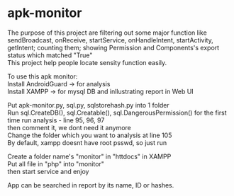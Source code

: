 # apk-monitor

The purpose of this project are filtering out some major function like sendBroadcast, onReceive, startService, onHandleIntent, startActivity, getIntent; counting them; showing Permission and Components's export status which matched "True"  
This project help people locate sensity function easily.

To use this apk monitor:  
Install AndroidGuard -> for analysis  
Install XAMPP -> for mysql DB and inllustrating report in Web UI  

Put apk-monitor.py, sql.py, sqlstorehash.py into 1 folder  
Run sql.CreateDB(), sql.Creatable(), sql.DangerousPermission() for the first time run analysis - line 95, 96, 97  
then comment it, we dont need it anymore  
Change the folder which you want to analysis at line 105  
By default, xampp doesnt have root psswd, so just run  

Create a folder name's "monitor" in "httdocs" in XAMPP  
Put all file in "php" into "monitor"  
then start service and enjoy  

App can be searched in report by its name, ID or hashes.
